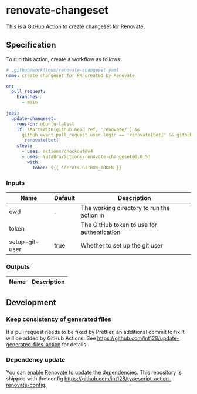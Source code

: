 # renovate-changeset

This is a GitHub Action to create changeset for Renovate.

## Specification

To run this action, create a workflow as follows:

```yaml
# .github/workflows/renovate-changeset.yaml
name: create changeset for PR created by Renovate

on:
  pull_request:
    branches:
      - main

jobs:
  update-changeset:
    runs-on: ubuntu-latest
    if: startsWith(github.head_ref, 'renovate/') &&
      github.event.pull_request.user.login == 'renovate[bot]' && github.actor ==
      'renovate[bot]'
    steps:
      - uses: actions/checkout@v4
      - uses: YutaUra/actions/renovate-changeset@0.0.53
        with:
          token: ${{ secrets.GITHUB_TOKEN }}

```

### Inputs

<!-- update-action-readme:inputs:start -->
| Name           | Default | Description                                |
| -------------- | ------- | ------------------------------------------ |
| cwd            | .       | The working directory to run the action in |
| token          |         | The GitHub token to use for authentication |
| setup-git-user | true    | Whether to set up the git user             |
<!-- update-action-readme:inputs:end -->

### Outputs

<!-- update-action-readme:outputs:start -->
| Name | Description |
| ---- | ----------- |
<!-- update-action-readme:outputs:end -->

## Development

### Keep consistency of generated files

If a pull request needs to be fixed by Prettier, an additional commit to fix it will be added by GitHub Actions.
See https://github.com/int128/update-generated-files-action for details.

### Dependency update

You can enable Renovate to update the dependencies.
This repository is shipped with the config https://github.com/int128/typescript-action-renovate-config.
